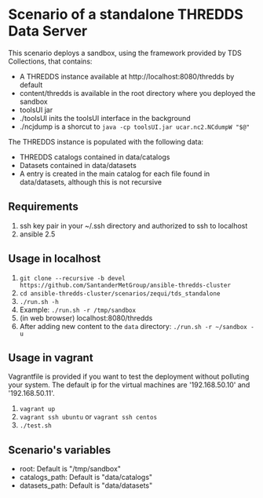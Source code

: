 # Scenario of a standalone THREDDS Data Server

This scenario deploys a sandbox, using the framework provided by TDS Collections, that contains:

- A THREDDS instance available at http://localhost:8080/thredds by default
- content/thredds is available in the root directory where you deployed the sandbox
- toolsUI jar
- ./toolsUI inits the toolsUI interface in the background
- ./ncjdump is a shorcut to `java -cp toolsUI.jar ucar.nc2.NCdumpW "$@"`

The THREDDS instance is populated with the following data:

- THREDDS catalogs contained in data/catalogs
- Datasets contained in data/datasets
- A <dataset> entry is created in the main catalog for each file found in data/datasets, although this is not recursive

## Requirements

1. ssh key pair in your ~/.ssh directory and authorized to ssh to localhost
1. ansible 2.5

## Usage in localhost

1. `git clone --recursive -b devel https://github.com/SantanderMetGroup/ansible-thredds-cluster`
1. `cd ansible-thredds-cluster/scenarios/zequi/tds_standalone`
1. `./run.sh -h`
1. Example: `./run.sh -r /tmp/sandbox`
1. (in web browser) localhost:8080/thredds
1. After adding new content to the `data` directory: `./run.sh -r ~/sandbox -u`

## Usage in vagrant

Vagrantfile is provided if you want to test the deployment without polluting your system. The default ip for the virtual machines are '192.168.50.10' and '192.168.50.11'.

1. `vagrant up`
1. `vagrant ssh ubuntu` or `vagrant ssh centos`
1. `./test.sh`

## Scenario's variables

- root: Default is "/tmp/sandbox"
- catalogs\_path: Default is "data/catalogs"
- datasets\_path: Default is "data/datasets"
